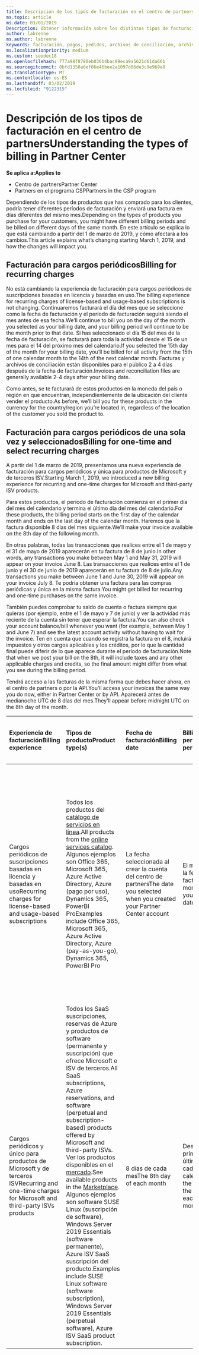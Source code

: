 ```yaml
---
title: Descripción de los tipos de facturación en el centro de partners | El centro de partners
ms.topic: article
ms.date: 03/01/2019
Description: Obtener información sobre los distintos tipos de facturación, períodos de facturación y las fechas de facturación
author: labrenne
ms.author: labrenne
keywords: facturación, pagos, pedidos, archivos de conciliación, archivo de conciliación
ms.localizationpriority: medium
ms.custom: seodec18
ms.openlocfilehash: 777a98f8780eb036b4bac99eca9a5621d61da66b
ms.sourcegitcommit: 8bfd1358a0ef86e46bee2a1097d86de3c9e969e8
ms.translationtype: MT
ms.contentlocale: es-ES
ms.lasthandoff: 03/02/2019
ms.locfileid: "9122315"
---
```

# <a name="understanding-the-types-of-billing-in-partner-center"></a><span data-ttu-id="3b99f-104">Descripción de los tipos de facturación en el centro de partners</span><span class="sxs-lookup"><span data-stu-id="3b99f-104">Understanding the types of billing in Partner Center</span></span>

**<span data-ttu-id="3b99f-105">Se aplica a:</span><span class="sxs-lookup"><span data-stu-id="3b99f-105">Applies to</span></span>**

-  <span data-ttu-id="3b99f-106">Centro de partners</span><span class="sxs-lookup"><span data-stu-id="3b99f-106">Partner Center</span></span>
-  <span data-ttu-id="3b99f-107">Partners en el programa CSP</span><span class="sxs-lookup"><span data-stu-id="3b99f-107">Partners in the CSP program</span></span>

<span data-ttu-id="3b99f-108">Dependiendo de los tipos de productos que has comprado para los clientes, podría tener diferentes períodos de facturación y enviará una factura en días diferentes del mismo mes.</span><span class="sxs-lookup"><span data-stu-id="3b99f-108">Depending on the types of products you purchase for your customers, you might have different billing periods and be billed on different days of the same month.</span></span> <span data-ttu-id="3b99f-109">En este artículo se explica lo que está cambiando a partir del 1 de marzo de 2019, y cómo afectará a los cambios.</span><span class="sxs-lookup"><span data-stu-id="3b99f-109">This article explains what’s changing starting March 1, 2019, and how the changes will impact you.</span></span>

## <a name="billing-for-recurring-charges"></a><span data-ttu-id="3b99f-110">Facturación para cargos periódicos</span><span class="sxs-lookup"><span data-stu-id="3b99f-110">Billing for recurring charges</span></span>

<span data-ttu-id="3b99f-111">No está cambiando la experiencia de facturación para cargos periódicos de suscripciones basadas en licencia y basadas en uso.</span><span class="sxs-lookup"><span data-stu-id="3b99f-111">The billing experience for recurring charges of license-based and usage-based subscriptions is not changing.</span></span> <span data-ttu-id="3b99f-112">Continuaremos facturará el día del mes que se seleccione como la fecha de facturación y el período de facturación seguirá siendo el mes antes de esa fecha.</span><span class="sxs-lookup"><span data-stu-id="3b99f-112">We’ll continue to bill you on the day of the month you selected as your billing date, and your billing period will continue to be the month prior to that date.</span></span> <span data-ttu-id="3b99f-113">Si has seleccionado el día 15 del mes de la fecha de facturación, se facturará para toda la actividad desde el 15 de un mes para el 14 del próximo mes del calendario.</span><span class="sxs-lookup"><span data-stu-id="3b99f-113">If you selected the 15th day of the month for your billing date, you’ll be billed for all activity from the 15th of one calendar month to the 14th of the next calendar month.</span></span> <span data-ttu-id="3b99f-114">Facturas y archivos de conciliación están disponibles para el público 2 a 4 días después de la fecha de facturación.</span><span class="sxs-lookup"><span data-stu-id="3b99f-114">Invoices and reconciliation files are generally available 2-4 days after your billing date.</span></span>

<span data-ttu-id="3b99f-115">Como antes, se te facturará de estos productos en la moneda del país o región en que encuentran, independientemente de la ubicación del cliente vender el producto.</span><span class="sxs-lookup"><span data-stu-id="3b99f-115">As before, we’ll bill you for these products in the currency for the country/region you’re located in, regardless of the location of the customer you sold the product to.</span></span>

## <a name="billing-for-one-time-and-select-recurring-charges"></a><span data-ttu-id="3b99f-116">Facturación para cargos periódicos de una sola vez y seleccionados</span><span class="sxs-lookup"><span data-stu-id="3b99f-116">Billing for one-time and select recurring charges</span></span>

<span data-ttu-id="3b99f-117">A partir del 1 de marzo de 2019, presentamos una nueva experiencia de facturación para cargos periódicos y única para productos de Microsoft y de terceros ISV.</span><span class="sxs-lookup"><span data-stu-id="3b99f-117">Starting March 1, 2019, we introduced a new billing experience for recurring and one-time charges for Microsoft and third-party ISV products.</span></span>

<span data-ttu-id="3b99f-118">Para estos productos, el período de facturación comienza en el primer día del mes del calendario y termina el último día del mes del calendario.</span><span class="sxs-lookup"><span data-stu-id="3b99f-118">For these products, the billing period starts on the first day of the calendar month and ends on the last day of the calendar month.</span></span> <span data-ttu-id="3b99f-119">Haremos que la factura disponible 8 días del mes siguiente.</span><span class="sxs-lookup"><span data-stu-id="3b99f-119">We’ll make your invoice available on the 8th day of the following month.</span></span> 

<span data-ttu-id="3b99f-120">En otras palabras, todas las transacciones que realices entre el 1 de mayo y el 31 de mayo de 2019 aparecerán en tu factura de 8 de junio.</span><span class="sxs-lookup"><span data-stu-id="3b99f-120">In other words, any transactions you make between May 1 and May 31, 2019 will appear on your invoice June 8.</span></span> <span data-ttu-id="3b99f-121">Las transacciones que realices entre el 1 de junio y el 30 de junio de 2019 aparecerán en tu factura de 8 de julio.</span><span class="sxs-lookup"><span data-stu-id="3b99f-121">Any transactions you make between June 1 and June 30, 2019 will appear on your invoice July 8.</span></span> <span data-ttu-id="3b99f-122">Te podría obtener una factura para las compras periódicas y única en la misma factura.</span><span class="sxs-lookup"><span data-stu-id="3b99f-122">You might get billed for recurring and one-time purchases on the same invoice.</span></span> 

<span data-ttu-id="3b99f-123">También puedes comprobar tu saldo de cuenta o factura siempre que quieras (por ejemplo, entre el 1 de mayo y 7 de junio) y ver la actividad más reciente de la cuenta sin tener que esperar la factura.</span><span class="sxs-lookup"><span data-stu-id="3b99f-123">You can also check your account balance/bill whenever you want (for example, between May 1 and June 7) and see the latest account activity without having to wait for the invoice.</span></span> <span data-ttu-id="3b99f-124">Ten en cuenta que cuando se registra la factura en el 8, incluirá impuestos y otros cargos aplicables y los créditos, por lo que la cantidad final puede diferir de lo que aparece durante el período de facturación.</span><span class="sxs-lookup"><span data-stu-id="3b99f-124">Note that when we post your bill on the 8th, it will include taxes and any other applicable charges and credits, so the final amount might differ from what you see during the billing period.</span></span> 

<span data-ttu-id="3b99f-125">Tendrá acceso a las facturas de la misma forma que debes hacer ahora, en el centro de partners o por la API.</span><span class="sxs-lookup"><span data-stu-id="3b99f-125">You’ll access your invoices the same way you do now, either in Partner Center or by API.</span></span> <span data-ttu-id="3b99f-126">Aparecerá antes de medianoche UTC de 8 días del mes.</span><span class="sxs-lookup"><span data-stu-id="3b99f-126">They’ll appear before midnight UTC on the 8th day of the month.</span></span> 

|**<span data-ttu-id="3b99f-127">Experiencia de facturación</span><span class="sxs-lookup"><span data-stu-id="3b99f-127">Billing experience</span></span>**|**<span data-ttu-id="3b99f-128">Tipos de producto</span><span class="sxs-lookup"><span data-stu-id="3b99f-128">Product type(s)</span></span>**|**<span data-ttu-id="3b99f-129">Fecha de facturación</span><span class="sxs-lookup"><span data-stu-id="3b99f-129">Billing date</span></span>**|**<span data-ttu-id="3b99f-130">Billing period</span><span class="sxs-lookup"><span data-stu-id="3b99f-130">Billing period</span></span>**|**<span data-ttu-id="3b99f-131">Divisa de facturación</span><span class="sxs-lookup"><span data-stu-id="3b99f-131">Billing currency</span></span>**|**<span data-ttu-id="3b99f-132">¿Actividad actual disponible?</span><span class="sxs-lookup"><span data-stu-id="3b99f-132">Current activity available?</span></span>**|
|:----------------|:--------------|:--------------|:--------------|:--------------|:--------------|
|<span data-ttu-id="3b99f-133">Cargos periódicos de suscripciones basadas en licencia y basadas en uso</span><span class="sxs-lookup"><span data-stu-id="3b99f-133">Recurring charges for license-based and usage-based subscriptions</span></span> |<span data-ttu-id="3b99f-134">Todos los productos del [catálogo de servicios en línea](https://partner.microsoft.com/commerce/preferredoffers/list).</span><span class="sxs-lookup"><span data-stu-id="3b99f-134">All products from the [online services catalog](https://partner.microsoft.com/commerce/preferredoffers/list).</span></span> <span data-ttu-id="3b99f-135">Algunos ejemplos son Office 365, Microsoft 365, Azure Active Directory, Azure (pago por uso), Dynamics 365, PowerBI Pro</span><span class="sxs-lookup"><span data-stu-id="3b99f-135">Examples include Office 365, Microsoft 365, Azure Active Directory, Azure (pay-as-you-go), Dynamics 365, PowerBI Pro</span></span> |<span data-ttu-id="3b99f-136">La fecha seleccionada al crear la cuenta del centro de partners</span><span class="sxs-lookup"><span data-stu-id="3b99f-136">The date you selected when you created your Partner Center account</span></span> |<span data-ttu-id="3b99f-137">El mes antes de la fecha de facturación.</span><span class="sxs-lookup"><span data-stu-id="3b99f-137">The month prior to your billing date.</span></span> |<span data-ttu-id="3b99f-138">La moneda del país o región encuentran en.</span><span class="sxs-lookup"><span data-stu-id="3b99f-138">The currency of the country/region you’re located in.</span></span> <span data-ttu-id="3b99f-139">Por ejemplo, si tu empresa se encuentra en el Reino Unido, se te facturará en libras esterlinas (GBP).</span><span class="sxs-lookup"><span data-stu-id="3b99f-139">For example, if your company is located in the United Kingdom, we’ll bill you in British pounds sterling (GBP).</span></span> <span data-ttu-id="3b99f-140">Si tu empresa se encuentra en la India, te enviaremos bill en India rupias (INR).</span><span class="sxs-lookup"><span data-stu-id="3b99f-140">If your company is located in India, we’ll bill you in India Rupees (INR).</span></span>  |<span data-ttu-id="3b99f-141">No</span><span class="sxs-lookup"><span data-stu-id="3b99f-141">No</span></span> |
|<span data-ttu-id="3b99f-142">Cargos periódicos y único para productos de Microsoft y de terceros ISV</span><span class="sxs-lookup"><span data-stu-id="3b99f-142">Recurring and one-time charges for Microsoft and third-party ISVs products</span></span> |<span data-ttu-id="3b99f-143">Todos los SaaS suscripciones, reservas de Azure y productos de software (permanente y suscripción) que ofrece Microsoft e ISV de terceros.</span><span class="sxs-lookup"><span data-stu-id="3b99f-143">All SaaS subscriptions, Azure reservations, and software (perpetual and subscription-based) products offered by Microsoft and third-party ISVs.</span></span> <span data-ttu-id="3b99f-144">Ver los productos disponibles en el [mercado](https://partner.microsoft.com/commerce/sales?type=Any&category=Any).</span><span class="sxs-lookup"><span data-stu-id="3b99f-144">See available products in the [Marketplace](https://partner.microsoft.com/commerce/sales?type=Any&category=Any).</span></span> <span data-ttu-id="3b99f-145">Algunos ejemplos son software SUSE Linux (suscripción de software), Windows Server 2019 Essentials (software permanente), Azure ISV SaaS suscripción del producto.</span><span class="sxs-lookup"><span data-stu-id="3b99f-145">Examples include SUSE Linux software (software subscription), Windows Server 2019 Essentials (perpetual software), Azure ISV SaaS product subscription.</span></span> |<span data-ttu-id="3b99f-146">8 días de cada mes</span><span class="sxs-lookup"><span data-stu-id="3b99f-146">The 8th day of each month</span></span> |<span data-ttu-id="3b99f-147">Desde el primer día en el último día de cada mes del calendario</span><span class="sxs-lookup"><span data-stu-id="3b99f-147">From the first day to the last day of each calendar month</span></span> |<span data-ttu-id="3b99f-148">La moneda del país o región del cliente se encuentra en.</span><span class="sxs-lookup"><span data-stu-id="3b99f-148">The currency of the country/region your customer is located in.</span></span> <span data-ttu-id="3b99f-149">Esto significa que recibirás diferentes facturas y archivos de conciliación en la moneda del país o región cada cliente vendido a en el período de facturación.</span><span class="sxs-lookup"><span data-stu-id="3b99f-149">This means you’ll receive separate invoices and reconciliation files in the currency of the country/region each customer you sold to in the billing period.</span></span> |<span data-ttu-id="3b99f-150">Sí</span><span class="sxs-lookup"><span data-stu-id="3b99f-150">Yes</span></span> |
